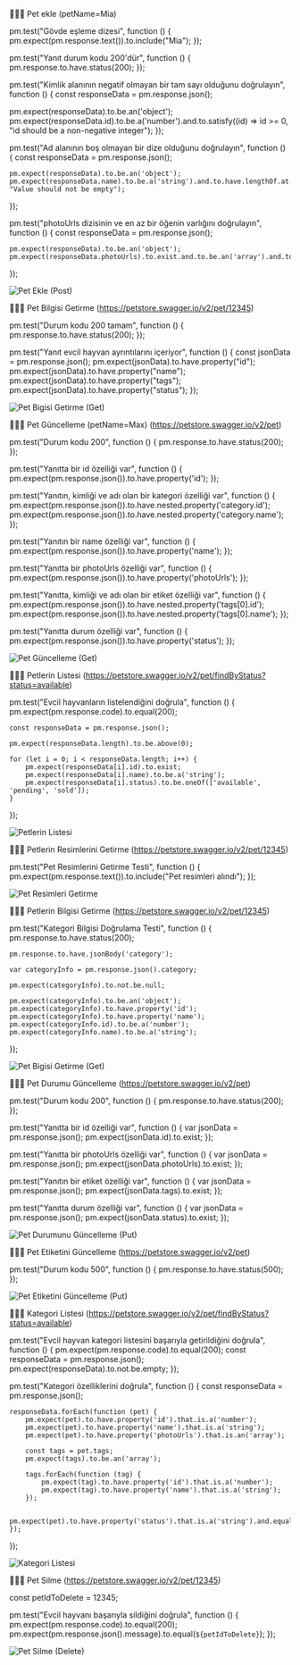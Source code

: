 👨🏻‍💻 Pet ekle (petName=Mia) 

pm.test("Gövde eşleme dizesi", function () {
    pm.expect(pm.response.text()).to.include("Mia");
});

pm.test("Yanıt durum kodu 200'dür", function () {
  pm.response.to.have.status(200);
});

pm.test("Kimlik alanının negatif olmayan bir tam sayı olduğunu doğrulayın", function () {
  const responseData = pm.response.json();
  
  pm.expect(responseData).to.be.an('object');
  pm.expect(responseData.id).to.be.a('number').and.to.satisfy((id) => id >= 0, "id should be a non-negative integer");
});

pm.test("Ad alanının boş olmayan bir dize olduğunu doğrulayın", function () {
    const responseData = pm.response.json();
    
    pm.expect(responseData).to.be.an('object');
    pm.expect(responseData.name).to.be.a('string').and.to.have.lengthOf.at.least(1, "Value should not be empty");
});

pm.test("photoUrls dizisinin ve en az bir öğenin varlığını doğrulayın", function () {
    const responseData = pm.response.json();
    
    pm.expect(responseData).to.be.an('object');
    pm.expect(responseData.photoUrls).to.exist.and.to.be.an('array').and.to.have.lengthOf.at.least(1);
});

![Pet Ekle (Post)](https://github.com/akcankaan/Postman-API-Test-Petstore-swagger.io/assets/63432799/d94028d8-eeb0-463a-b676-ab3d80424819)


👨🏻‍💻 Pet Bilgisi Getirme (https://petstore.swagger.io/v2/pet/12345)

pm.test("Durum kodu 200 tamam", function () {
    pm.response.to.have.status(200);
});

pm.test("Yanıt evcil hayvan ayrıntılarını içeriyor", function () {
    const jsonData = pm.response.json();
    pm.expect(jsonData).to.have.property("id");
    pm.expect(jsonData).to.have.property("name");
    pm.expect(jsonData).to.have.property("tags");
    pm.expect(jsonData).to.have.property("status");
});

![Pet Bigisi Getirme (Get)](https://github.com/akcankaan/Postman-API-Test-Petstore-swagger.io/assets/63432799/e42de68e-549c-4229-bbd1-6d896b8453f9)

👨🏻‍💻 Pet Güncelleme (petName=Max) (https://petstore.swagger.io/v2/pet)

pm.test("Durum kodu 200", function () {
    pm.response.to.have.status(200);
});

pm.test("Yanıtta bir id özelliği var", function () {
    pm.expect(pm.response.json()).to.have.property('id');
});

pm.test("Yanıtın, kimliği ve adı olan bir kategori özelliği var", function () {
    pm.expect(pm.response.json()).to.have.nested.property('category.id');
    pm.expect(pm.response.json()).to.have.nested.property('category.name');
});

pm.test("Yanıtın bir name özelliği var", function () {
    pm.expect(pm.response.json()).to.have.property('name');
});

pm.test("Yanıtta bir photoUrls özelliği var", function () {
    pm.expect(pm.response.json()).to.have.property('photoUrls');
});

pm.test("Yanıtta, kimliği ve adı olan bir etiket özelliği var", function () {
    pm.expect(pm.response.json()).to.have.nested.property('tags[0].id');
    pm.expect(pm.response.json()).to.have.nested.property('tags[0].name');
});

pm.test("Yanıtta durum özelliği var", function () {
    pm.expect(pm.response.json()).to.have.property('status');
});

![Pet Güncelleme (Get)](https://github.com/akcankaan/Postman-API-Test-Petstore-swagger.io/assets/63432799/778b9ff6-a661-4274-91d2-2a7030d25bda)

👨🏻‍💻 Petlerin Listesi (https://petstore.swagger.io/v2/pet/findByStatus?status=available)

pm.test("Evcil hayvanların listelendiğini doğrula", function () {
    pm.expect(pm.response.code).to.equal(200);

    const responseData = pm.response.json();

    pm.expect(responseData.length).to.be.above(0);

    for (let i = 0; i < responseData.length; i++) {
        pm.expect(responseData[i].id).to.exist;
        pm.expect(responseData[i].name).to.be.a('string');
        pm.expect(responseData[i].status).to.be.oneOf(['available', 'pending', 'sold']);
    }
});

![Petlerin Listesi](https://github.com/akcankaan/Postman-API-Test-Petstore-swagger.io/assets/63432799/8ada1501-2ee0-4e8f-98d9-fd6f3d0669f0)

👨🏻‍💻 Petlerin Resimlerini Getirme (https://petstore.swagger.io/v2/pet/12345)

pm.test("Pet Resimlerini Getirme Testi", function () {
    pm.expect(pm.response.text()).to.include("Pet resimleri alındı");
});

![Pet Resimleri Getirme](https://github.com/akcankaan/Postman-API-Test-Petstore-swagger.io/assets/63432799/60ede347-8875-4872-9992-24335696fdd3)

👨🏻‍💻 Petlerin Bilgisi Getirme (https://petstore.swagger.io/v2/pet/12345)

pm.test("Kategori Bilgisi Doğrulama Testi", function () {
    pm.response.to.have.status(200);

    pm.response.to.have.jsonBody('category');

    var categoryInfo = pm.response.json().category;

    pm.expect(categoryInfo).to.not.be.null;

    pm.expect(categoryInfo).to.be.an('object');
    pm.expect(categoryInfo).to.have.property('id');
    pm.expect(categoryInfo).to.have.property('name'); 
    pm.expect(categoryInfo.id).to.be.a('number');
    pm.expect(categoryInfo.name).to.be.a('string');

});

![Pet Bigisi Getirme (Get)](https://github.com/akcankaan/Postman-API-Test-Petstore-swagger.io/assets/63432799/c07da7b0-d475-42f6-9609-5cf183950fd6)

👨🏻‍💻 Pet Durumu Güncelleme (https://petstore.swagger.io/v2/pet)

pm.test("Durum kodu 200", function () {
    pm.response.to.have.status(200);
});

pm.test("Yanıtta bir id özelliği var", function () {
    var jsonData = pm.response.json();
    pm.expect(jsonData.id).to.exist;
});

pm.test("Yanıtta bir photoUrls özelliği var", function () {
    var jsonData = pm.response.json();
    pm.expect(jsonData.photoUrls).to.exist;
});

pm.test("Yanıtın bir etiket özelliği var", function () {
    var jsonData = pm.response.json();
    pm.expect(jsonData.tags).to.exist;
});

pm.test("Yanıtta durum özelliği var", function () {
    var jsonData = pm.response.json();
    pm.expect(jsonData.status).to.exist;
});

![Pet Durumunu Güncelleme (Put)](https://github.com/akcankaan/Postman-API-Test-Petstore-swagger.io/assets/63432799/06b1fb91-6443-4b64-982a-262243a49abc)

👨🏻‍💻 Pet Etiketini Güncelleme (https://petstore.swagger.io/v2/pet)

pm.test("Durum kodu 500", function () {
    pm.response.to.have.status(500);
});

![Pet Etiketini Güncelleme (Put)](https://github.com/akcankaan/Postman-API-Test-Petstore-swagger.io/assets/63432799/f61eb13e-b579-4ef2-8618-994f7958207c)

👨🏻‍💻 Kategori Listesi (https://petstore.swagger.io/v2/pet/findByStatus?status=available)

pm.test("Evcil hayvan kategori listesini başarıyla getirildiğini doğrula", function () {
    pm.expect(pm.response.code).to.equal(200);
    const responseData = pm.response.json();
    pm.expect(responseData).to.not.be.empty;
});

pm.test("Kategori özelliklerini doğrula", function () {
    const responseData = pm.response.json();

    responseData.forEach(function (pet) {
        pm.expect(pet).to.have.property('id').that.is.a('number');
        pm.expect(pet).to.have.property('name').that.is.a('string');
        pm.expect(pet).to.have.property('photoUrls').that.is.an('array');

        const tags = pet.tags;
        pm.expect(tags).to.be.an('array');

        tags.forEach(function (tag) {
            pm.expect(tag).to.have.property('id').that.is.a('number');
            pm.expect(tag).to.have.property('name').that.is.a('string');
        });

        pm.expect(pet).to.have.property('status').that.is.a('string').and.equals('available');
    });
});

![Kategori Listesi](https://github.com/akcankaan/Postman-API-Test-Petstore-swagger.io/assets/63432799/5a8f3207-3a34-45bc-bef3-ab72b51053a2)

👨🏻‍💻 Pet Silme (https://petstore.swagger.io/v2/pet/12345)

const petIdToDelete = 12345;

pm.test("Evcil hayvanı başarıyla sildiğini doğrula", function () {
    pm.expect(pm.response.code).to.equal(200);
    pm.expect(pm.response.json().message).to.equal(`${petIdToDelete}`);
});

![Pet Silme (Delete)](https://github.com/akcankaan/Postman-API-Test-Petstore-swagger.io/assets/63432799/3d1e584b-4be7-4821-b7d2-288cd89a54cb)
